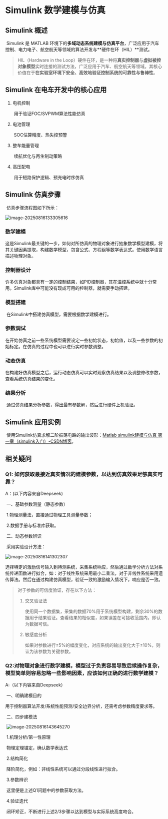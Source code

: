 # Simulink 数学建模与仿真

## Simulink 概述

​	Simulink 是 MATLAB 环境下的**多域动态系统建模与仿真平台**，广泛应用于汽车控制、电力电子、航空航天等领域的算法开发与**硬件在环（HIL）**测试。

>HIL（Hardware in the Loop）硬件在环，是一种将**真实控制器**与**虚拟被控对象模型**实时连接的测试方法，广泛应用于汽车、航空航天等领域。其核心价值在于**在实验室环境下安全、高效地验证控制系统的可靠性与鲁棒性**。



## Simulink 在电车开发中的核心应用

1. 电机控制

   ​	用于验证FOC/SVPWM算法性能仿真

2. 电池管理

   ​	SOC估算精度、热失控预警

3. 整车能量管理

   ​	续航优化与再生制动策略

4. 高压配电

   ​	用于短路保护逻辑、预充电时序仿真
   
   

## Simulink 仿真步骤

​	仿真步骤流程图如下所示：

![image-20250816133305616](C:\Users\10637\AppData\Roaming\Typora\typora-user-images\image-20250816133305616.png)

### 数学建模

​	这是Simulink最关键的一步，如何对所仿真的物理对象进行抽象数学模型建模，将其关键因素提取，构建数学模型，包含公式、方程组等数学表达式。使用数学语言描述物理对象。

### 控制器设计

​	许多仿真对象都具有一定的控制结果，如PID控制器，其在温控系统中就十分常用。Simulink库中可能没有现成可用的控制器，就需要手动搭建。

### 模型搭建

​	在Simulink中搭建仿真模型，需要根据数学建模进行。

### 参数调试

​	在开始仿真之前一些系统模型需要设定一些初始状态，初始值，以及一些参数的初始标定。在仿真的过程中也可以进行实时参数调整。

### 动态仿真

​	在构建好仿真模型之后，运行动态仿真可以实时观察仿真结果以及调整修改参数，查看系统仿真结果的变化。

### 结果分析

​	通过仿真结果分析参数，得出最有参数解，然后进行硬件上机验证。



## Simulink 应用实例

​	使用Simulink仿真求解二阶振荡电路的输出波形：[Matlab simulink建模与仿真 第一章（simulink入门）-CSDN博客](https://blog.csdn.net/Zevalin/article/details/141297603)。



## 相关疑问

### Q1: 如何获取最接近真实情况的建模参数，以达到仿真效果足够真实可靠？

A：(以下内容来自Deepseek)

​	一、基础参数测量（静态参数）

​		1.物理测量法，直接通过物理工具测量参数；

​		2.数据手册与标准库获取。

​	二、动态参数辨识

​		采用实验设计方法：

![image-20250816141302307](C:\Users\10637\AppData\Roaming\Typora\typora-user-images\image-20250816141302307.png)

​	选择特定的激励信号输入到待测系统，采集系统响应，然后通过数学分析方法对系统传递函数进行拟合，如：对于线性系统采用最小二乘法，对于非线性系统采用遗传算法。然后在通过构建仿真模型，验证一致的激励输入情况下，响应是否一致。

> 对于参数的可信度验证，存在以下方法：
>
> 1. 交叉验证法
>
>    ​	使用同一个数据集，采集的数据70%用于系统模型构建，剩余30%的数据用于结果验证。查看结果的相似度，如果误差在可接收范围内，即认为数据可信。
>
> 2. 敏感度分析
>
>    ​	如果对参数进行±5%的幅度变化，对应系统的输出变化大于±10%，则认为该参数为关键参数。



### Q2:对物理对象进行数学建模，模型过于负责容易导致后续操作复杂，模型简单则容易忽略一些影响因素，应该如何正确的进行数学建模？

A:（以下内容来自Deepseek）

​	一、明确建模目的

​		用于控制器算法开发/系统性能预测/安全边界分析，还需考虑参数精度要求等。

​	二、四步建模法

​		![image-20250816143645270](C:\Users\10637\AppData\Roaming\Typora\typora-user-images\image-20250816143645270.png)

​		1.机理分析/第一性原理

​			物理定理锚定，确认数学表达式

​		2.结构简化

​			降阶简化，例如：非线性系统可以通过分段线性进行拟合。

​		3.参数辨识

​			这里便是上述Q1问题中的参数获取方法。

​		4.验证迭代

​			闭环矫正，不断进行上述2/3步骤以达到模型与实际系统高度吻合。
